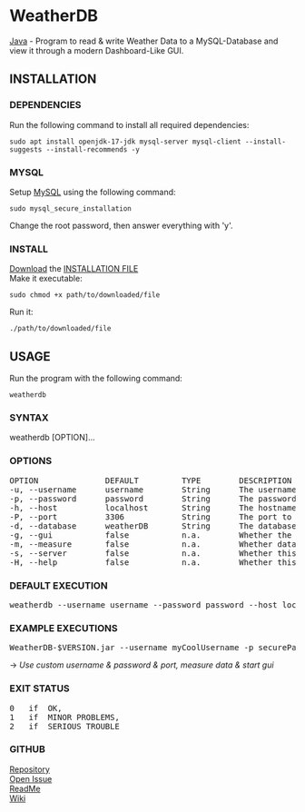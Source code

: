 # WeatherDB

[Java](https://www.java.com/) - Program to read & write Weather Data to a MySQL-Database and view it through a modern Dashboard-Like GUI.

## INSTALLATION

### DEPENDENCIES
Run the following command to install all required dependencies:
```shell
sudo apt install openjdk-17-jdk mysql-server mysql-client --install-suggests --install-recommends -y
```

### MYSQL
Setup [MySQL](https://www.mysql.com/) using the following command:
```shell
sudo mysql_secure_installation
```
Change the root password, then answer everything with 'y'.

### INSTALL
[Download](https://raw.githubusercontent.com/JakobWilms/WeatherDB/master/install)
the [INSTALLATION FILE](https://github.com/JakobWilms/WeatherDB/blob/master/install)  
Make it executable:
```shell
sudo chmod +x path/to/downloaded/file
```
Run it:
```shell
./path/to/downloaded/file
```

## USAGE
Run the program with the following command:
```shell
weatherdb
```

### SYNTAX
weatherdb [OPTION]...
### OPTIONS
<pre>
OPTION              DEFAULT         TYPE        DESCRIPTION  
-u, --username      username        String      The username to use to access MySql-Database.  
-p, --password      password        String      The password to use to access MySql-Database.  
-h, --host          localhost       String      The hostname to use to connect MySql-Database.  
-P, --port          3306            String      The port to use to connect to MySql-Database.  
-d, --database      weatherDB       String      The database name to use to read / write data.  
-g, --gui           false           n.a.        Whether the GUI should be started.  
-m, --measure       false           n.a.        Whether data should be measured.  
-s, --server        false           n.a.        Whether this device is the server for the database.  
-H, --help          false           n.a.        Whether this message should be shown.  
</pre>
### DEFAULT EXECUTION
<pre>
weatherdb --username username --password password --host localhost --port 3306 --database weatherDB
</pre>
### EXAMPLE EXECUTIONS
<pre>
WeatherDB-$VERSION.jar --username myCoolUsername -p securePassword -P 1234 -m --gui
</pre>
-> *Use custom username & password & port, measure data & start gui*
                    
### EXIT STATUS
<pre>
0   if  OK,
1   if  MINOR PROBLEMS,
2   if  SERIOUS TROUBLE
</pre>
                    
### GITHUB
[Repository](https://github.com/JakobWilms/WeatherDB)  
[Open Issue](https://github.com/JakobWilms/WeatherDB/issues)  
[ReadMe](https://github.com/JakobWilms/WeatherDB/blob/master/README.md)  
[Wiki](https://github.com/JakobWilms/WeatherDB/wiki)